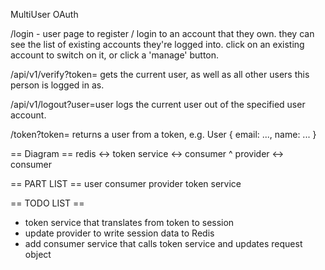 MultiUser OAuth

/login -
  user page to register / login to an account that they own.
  they can see the list of existing accounts they're logged into.
  click on an existing account to switch on it, or click a 'manage' button.

/api/v1/verify?token=<token>
  gets the current user, as well as all other users this person is logged in as.

/api/v1/logout?user=user
  logs the current user out of the specified user account.

/token?token=<token> 
  returns a user from a token, e.g. User { email: ..., name: ... }

== Diagram ==
redis <-> token service <-> consumer
  ^
provider <-> consumer

== PART LIST ==
user
consumer
provider
token service

== TODO LIST ==
- token service that translates from token to session
- update provider to write session data to Redis
- add consumer service that calls token service and updates request object